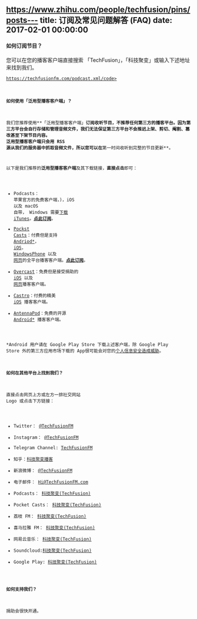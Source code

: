 https://www.zhihu.com/people/techfusion/pins/posts---
title: 订阅及常见问题解答 (FAQ)
date: 2017-02-01 00:00:00
---
#### 如何订阅节目？
您可以在您的播客客户端直接搜索 「TechFusion」，「科技聚变」或输入下述地址来找到我们。

<code>https://techfusionfm.com/podcast.xml/code>

#### 如何使用「泛用型播客客户端」？
我们您推荐使用**「泛用型播客客户端」**订阅收听节目，不推荐任何第三方的播客平台。因为第三方平台会自行存储和管理音频文件，**我们无法保证第三方平台不会推迟上架、剪切、阉割、篡改甚至下架节目内容**。 泛用型播客客户端只会用 RSS 源从我们的服务器中抓取音频文件，所以您可以在**第一时间收听到完整的节目更新**。

以下是我们推荐的**泛用型播客客户端**及其下载链接，**直接点击**即可：

- Podcasts： 苹果官方的免费客户端<i class="fa fa-podcast" aria-hidden="true"></i>，)，<i class="fa fa-mobile" aria-hidden="true"></i>iOS 以及 <i class="fa fa-laptop" aria-hidden="true"></i>macOS 自带，<i class="fa fa-windows" aria-hidden="true"></i> Windows 需要[下载 iTunes](https://www.apple.com/itunes/download/)。**[点此订阅](https://itunes.apple.com/cn/podcast/id1202658654)**。
- [Pockst Casts](http://www.shiftyjelly.com/android/pocketcasts)：付费但是支持 [<i class="fa fa-android" aria-hidden="true"></i> Andriod\*](https://play.google.com/store/apps/details?id=au.com.shiftyjelly.pocketcasts)，[<i class="fa fa-mobile" aria-hidden="true"></i> iOS](https://itunes.apple.com/au/app/pocket-casts/id414834813?mt=8&uo=4&at=10l4We)，[<i class="fa fa-windows" aria-hidden="true"></i> WindowsPhone](https://www.windowsphone.com/s?appid=55b093dc-219e-472e-9545-4c317f59cb57) 以及[<i class="fa fa-desktop" aria-hidden="true"></i> 网页](https://play.pocketcasts.com/)的全平台播客客户端。**[点此订阅](http://pca.st/podcast/28fcd200-cc7c-0134-10da-25324e2a541d)**。
- [Overcast](https://overcast.fm)：免费但是接受捐助的 [<i class="fa fa-mobile" aria-hidden="true"></i> iOS](https://itunes.apple.com/us/app/overcast-podcast-player/id888422857?ls=1&mt=8&at=11lIuy&ct=site-frontpage) 以及[<i class="fa fa-desktop" aria-hidden="true"></i> 网页](https://overcast.fm/login)播客客户端。
- [Castro](http://supertop.co/castro/)：付费的精美 [<i class="fa fa-mobile" aria-hidden="true"></i> iOS](http://supertop.co/castro/download/?campaign=C2HomepageHeader) 播客客户端。
- [AntennaPod](http://antennapod.org)：免费的开源 [<i class="fa fa-android" aria-hidden="true"></i> Android\*](https://play.google.com/store/apps/details?id=de.danoeh.antennapod) 播客客户端。



\*Android 用户请在 Google Play Store 下载上述客户端，除 Google Play Store 外的第三方应用市场下载的 App很可能会对您的[个人信息安全造成威胁](https://blog.avast.com/2015/10/09/more-malware-found-on-third-party-app-stores/)。


#### 如何在其他平台上找到我们？
直接点击网页<i class="fa fa-arrow-circle-o-up" aria-hidden="true"></i>上方或<i class="fa fa-arrow-circle-o-left" aria-hidden="true"></i>左方一排社交网站 Logo 或点击下方链接：


- Twitter： [@TechFusionFM](http://twitter.com/TechFusionFM)
- Instagram： [@TechFusionFM](http://instagram.com/TechFusionFM)
- Telegram Channel: [TechFusionFM](http://telegram.me/techfusionfm)
- 知乎：[科技聚变播客](https://www.zhihu.com/people/techfusion/pins/posts)
- 新浪微博： [@TechFusionFM](http://weibo.com/TechFusionFM)
- 电子邮件： [Hi@TechFusionFM.com](mailto:hi@TechFusionFM.com)
- Podcasts： [科技聚变\(TechFusion\)](https://itunes.apple.com/cn/podcast/id1202658654)
- Pocket Casts： [科技聚变\(TechFusion\)](http://pca.st/podcast/28fcd200-cc7c-0134-10da-25324e2a541d)
- 荔枝 FM： [科技聚变\(TechFusion\)](https://www.lizhi.fm/1494013/)
- 喜马拉雅 FM： [科技聚变\(TechFusion\)](http://www.ximalaya.com/72456289/album/6648521)
- 网易云音乐： [科技聚变\(TechFusion\)](http://music.163.com/#/djradio?id=347498120)
- Soundcloud:[科技聚变\(TechFusion\)](https://soundcloud.com/techfusion)
- Google Play: [科技聚变\(TechFusion\)](https://playmusic.app.goo.gl/?ibi=com.google.PlayMusic&isi=691797987&ius=googleplaymusic&link=https://play.google.com/music/m/Ipiouils7kq2tvqibapqnnwsm5u?t%3D%25E7%25A7%2591%25E6%258A%2580%25E8%2581%259A%25E5%258F%2598_%28TechFusion%29%26pcampaignid%3DMKT-na-all-co-pr-mu-pod-16)

#### 如何支持我们？
捐助会很快开通。
